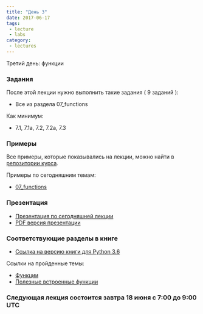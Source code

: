 ```yaml
---
title: "День 3"
date: 2017-06-17
tags:
 - lecture
 - labs
category:
 - lectures
---
```


Третий день: функции

### Задания

После этой лекции нужно выполнить такие задания ( 9 заданий ):

* Все из раздела 07_functions

Как минимум:

* 7.1, 7.1a, 7.2, 7.2a, 7.3


### Примеры

Все примеры, которые показывались на лекции, можно найти в [репозитории курса](https://github.com/pyneng/pyneng-online-jun-jul-2017).

Примеры по сегодняшним темам:

* [07_functions](https://github.com/pyneng/pyneng-online-jun-jul-2017/tree/master/examples/07_functions)

### Презентация

* [Презентация по сегодняшней лекции](https://gitpitch.com/natenka/pyneng-slides/python3-functions)
* [PDF версия презентации](https://github.com/pyneng/pyneng-online-jun-jul-2017/blob/master/presentations/03_Day3_functions.pdf)


### Соответствующие разделы в книге

* [Ссылка на версию книги для Python 3.6](https://natenka.gitbooks.io/pyneng/content/v/python3.6/)

Ссылки на пройденные темы:

* [Функции](https://natenka.gitbooks.io/pyneng/content/v/python3.6/book/07_functions/)
* [Полезные встроенные функции](https://natenka.gitbooks.io/pyneng/content/v/python3.6/book/16_additional_info/useful_functions/)


### Следующая лекция состоится завтра 18 июня с 7:00 до 9:00 UTC

